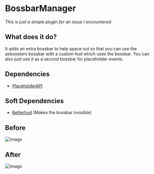 # BossbarManager
_This is just a simple plugin for an issue I encountered_

## What does it do?
It adds an extra bossbar to help space out so that you can use the axboosters bossbar with a custom hud which uses the bossbar. You can also just use it as a second bossbar for placeholder events.

## Dependencies
- [PlaceholderAPI](https://www.spigotmc.org/resources/placeholderapi.6245/)

## Soft Dependencies
- [Betterhud](https://github.com/toxicity188/BetterHud) (Makes the bossbar invisible)

## Before
![image](https://github.com/user-attachments/assets/70808c0a-d3ce-4a82-8c4d-71bbe8924c46)

## After
![image](https://github.com/user-attachments/assets/edc2b507-6ed0-4a77-b3a4-49f5735a7a40)

